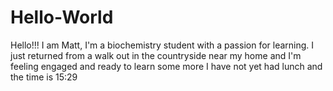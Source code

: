 # Hello-World

Hello!!!
I am Matt, I'm a biochemistry student with a passion for learning.
I just returned from a walk out in the countryside near my home and I'm feeling engaged and ready to learn some more
I have not yet had lunch and the time is 15:29
